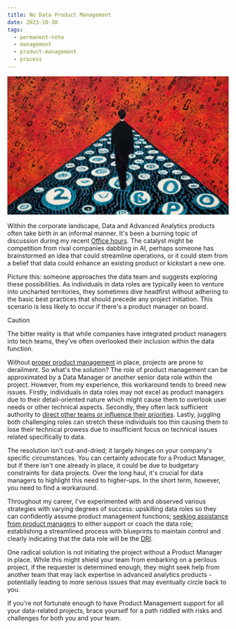 ```yaml
---
title: No Data Product Management
date: 2023-10-30
tags:
  - permanent-note
  - management
  - product-management
  - process
---
```

![Image created on ideogram. Prompt: A lonely man walks all alone towards an horizon made of numbers and equations. Style by Stanley donwood, painting](notes/attachments/no-data-product-management.jpg)

Within the corporate landscape, Data and Advanced Analytics products often take birth in an informal manner. It's been a burning topic of discussion during my recent [Office hours](writing/Office%20hours.md). The catalyst might be competition from rival companies dabbling in AI, perhaps someone has brainstormed an idea that could streamline operations, or it could stem from a belief that data could enhance an existing product or kickstart a new one.

Picture this: someone approaches the data team and suggests exploring these possibilities. As individuals in data roles are typically keen to venture into uncharted territories, they sometimes dive headfirst without adhering to the basic best practices that should precede any project initiation. This scenario is less likely to occur if there's a product manager on board.

>[!caution]
> The bitter reality is that while companies have integrated product managers into tech teams, they've often overlooked their inclusion within the data function.

Without [proper product management](literature-notes/Articles/Why%20Your%20Company%20Needs%20Data-Product%20Managers.md) in place, projects are prone to derailment. So what's the solution? The role of product management can be approximated by a Data Manager or another senior data role within the project. However, from my experience, this workaround tends to breed new issues. Firstly, individuals in data roles may not excel as product managers due to their detail-oriented nature which might cause them to overlook user needs or other technical aspects. Secondly, they often lack sufficient authority to [direct other teams or influence their priorities](notes/Other%20People%20Problems.md). Lastly, juggling both challenging roles can stretch these individuals too thin causing them to lose their technical prowess due to insufficient focus on technical issues related specifically to data.

The resolution isn't cut-and-dried; it largely hinges on your company's specific circumstances. You can certainly advocate for a Product Manager, but if there isn't one already in place, it could be due to budgetary constraints for data projects. Over the long haul, it's crucial for data managers to highlight this need to higher-ups. In the short term, however, you need to find a workaround.

Throughout my career, I've experimented with and observed various strategies with varying degrees of success: upskilling data roles so they can confidently assume product management functions; [seeking assistance from product managers](notes/Internal%20Networking.md)  to either support or coach the data role; establishing a streamlined process with blueprints to maintain control and clearly indicating that the data role will be the [DRI](notes/DRI.md). 

One radical solution is not initiating the project without a Product Manager in place. While this might shield your team from embarking on a perilous project, if the requester is determined enough, they might seek help from another team that may lack expertise in advanced analytics products - potentially leading to more serious issues that may eventually circle back to you.

If you're not fortunate enough to have Product Management support for all your data-related projects, brace yourself for a path riddled with risks and challenges for both you and your team.





